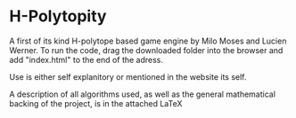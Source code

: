 # H-Polytopity

A first of its kind H-polytope based game engine by Milo Moses and Lucien Werner. To run the code, drag the downloaded folder into the browser and add "index.html" to the end of the adress.

Use is either self explanitory or mentioned in the website its self.

A description of all algorithms used, as well as the general mathematical backing of the project, is in the attached LaTeX

